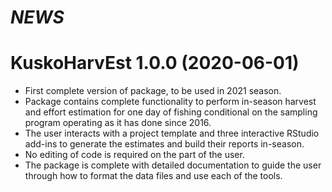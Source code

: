 # *NEWS*

# KuskoHarvEst 1.0.0 (2020-06-01)

* First complete version of package, to be used in 2021 season.
* Package contains complete functionality to perform in-season harvest and effort estimation for one day of fishing conditional on the sampling program operating as it has done since 2016.
* The user interacts with a project template and three interactive RStudio add-ins to generate the estimates and build their reports in-season.
* No editing of code is required on the part of the user.
* The package is complete with detailed documentation to guide the user through how to format the data files and use each of the tools.

